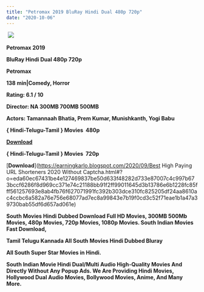 ```yaml
---
title: "Petromax 2019 BluRay Hindi Dual 480p 720p"
date: "2020-10-06"
---
```


 [**![](https://1.bp.blogspot.com/-xW0FSg-6SbA/X3SErloUfSI/AAAAAAAAExY/RaT2ob1FGxoZ0B64orseCfSn0uLLtWPqgCLcBGAsYHQ/s0/petromax.webp)**](https://1.bp.blogspot.com/-xW0FSg-6SbA/X3SErloUfSI/AAAAAAAAExY/RaT2ob1FGxoZ0B64orseCfSn0uLLtWPqgCLcBGAsYHQ/s303/petromax.webp)

 **Petromax 2019**

**BluRay Hindi Dual 480p 720p** 

**Petromax**

**138 min|Comedy, Horror**

**Rating: 6.1 / 10** 

**Director: NA 300MB 700MB 500MB**

**Actors: Tamannaah Bhatia, Prem Kumar, Munishkanth, Yogi Babu**

**{ Hindi-Telugu-Tamil } Movies  480p**

[**Download**](https://earningkarlo.blogspot.com/2020/07/100-trusted-url-shortener-sites-no.html#?o=a7f32187757754949cdfabb5f54e57357bfddea2d607cf8945cfcbd7909e0f108e3212baab0d156d17cbc8a088be4f0bd03e9e9e599b2ee6b092c363d5490aadf5bd7d1da56efd958480a27a6a19d1ddb7fb8195a881ef0b7ab737bcb8888667febaf9e21dfc9491242a21e013ead6fe79dbcf92337f50af7da08d47b0347264efc48804cc5ea957)

**{ Hindi-Telugu-Tamil } Movies  720p**

[**Download**](https://earningkarlo.blogspot.com/2020/09/Best High Paying URL Shorteners 2020 Without Captcha.html#?o=eda60ec67431be4e127469837be50d633f48282d733e87007c4c997b673bccf6286f8d969cc371e74c21188bb91f2ff99011645d3b13786e6b1228fc85fff561257693e8ab4fb76f627071991fc392b303dce310fc825205df24aa8610ac4ccbc6a582a76e756e68077ad7ec8a99843e7b19f0cd3c52f71eae1b1a47a39730bab55df6d657ad061e)

 **South Movies Hindi Dubbed Download Full HD Movies, 300MB 500Mb Movies, 480p Movies, 720p Movies, 1080p Movies. South Indian Movies Fast Download,**

**Tamil Telugu Kannada All South Movies Hindi Dubbed Bluray**

**All South Super Star Movies in Hindi.**

**South Indian Movie Hindi Dual/Multi Audio High-Quality Movies And  Directly Without Any Popup Ads. We Are Providing Hindi Movies, Hollywood Dual Audio Movies, Bollywood Movies, Anime, And Many More.**
